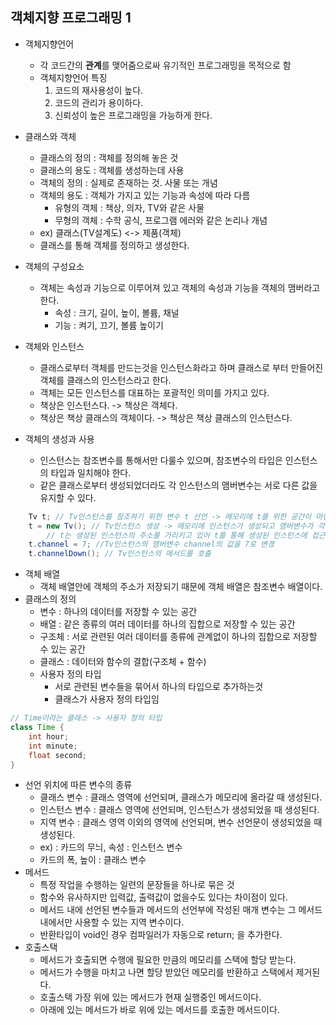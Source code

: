 객체지향 프로그래밍 1
-----------
* 객체지향언어
  * 각 코드간의 **관계**를 맺어줌으로싸 유기적인 프로그래밍을 목적으로 함
  * 객체지향언어 특징
    1. 코드의 재사용성이 높다.
    2. 코드의 관리가 용이하다.
    3. 신뢰성이 높은 프로그래밍을 가능하게 한다.

* 클래스와 객체
  * 클래스의 정의 : 객체를 정의해 놓은 것
  * 클래스의 용도 : 객체를 생성하는데 사용
  * 객체의 정의 : 실제로 존재하는 것. 사물 또는 개념
  * 객체의 용도 : 객체가 가지고 있는 기능과 속성에 따라 다름
    * 유형의 객체 : 책상, 의자, TV와 같은 사물
    * 무형의 객체 : 수학 공식, 프로그램 에러와 같은 논리나 개념
  * ex) 클래스(TV설계도) <-> 제품(객체)
  * 클래스를 통해 객체를 정의하고 생성한다.
* 객체의 구성요소
  * 객체는 속성과 기능으로 이루어져 있고 객체의 속성과 기능을 객체의 맴버라고 한다.
    * 속성 : 크기, 길이, 높이, 볼륨, 채널
    * 기능 : 켜기, 끄기, 볼륨 높이기
* 객체와 인스턴스
  * 클래스로부터 객체를 만드는것을 인스턴스화라고 하며 클래스로 부터 만들어진 객체를 클래스의 인스턴스라고 한다.
  * 객체는 모든 인스턴스를 대표하는 포괄적인 의미를 가지고 있다.
  * 책상은 인스턴스다. -> 책상은 객체다.
  * 책상은 책상 클래스의 객체이다. -> 책상은 책상 클래스의 인스턴스다.
* 객체의 생성과 사용
  * 인스턴스는 참조변수를 통해서만 다룰수 있으며, 참조변수의 타입은 인스턴스의 타입과 일치해야 한다.
  * 같은 클래스로부터 생성되었더라도 각 인스턴스의 맴버변수는 서로 다른 값을 유지할 수 있다.
```java
    Tv t; // Tv인스턴스를 참조하기 위한 변수 t 선언 -> 메모리에 t를 위한 공간이 마련됨
    t = new Tv(); // Tv인스턴스 생성 -> 메모리에 인스턴스가 생성되고 맴버변수가 각 자료형의 기본값으로 초기화된다.
        // t는 생성된 인스턴스의 주소를 가리키고 있어 t를 통해 생성된 인스턴스에 접근할 수 있다.
    t.channel = 7; //Tv인스턴스의 맴버변수 channel의 값을 7로 변경
    t.channelDown(); // Tv인스턴스의 메서드를 호출
```
* 객체 배열
  * 객체 배열안에 객체의 주소가 저장되기 때문에 객체 배열은 참조변수 배열이다.
* 클래스의 정의
  * 변수 : 하나의 데이터를 저장할 수 있는 공간
  * 배열 : 같은 종류의 여러 데이터를 하나의 집합으로 저장할 수 있는 공간
  * 구조체 : 서로 관련된 여러 데이터를 종류에 관계없이 하나의 집합으로 저장할 수 있는 공간
  * 클래스 : 데이터와 함수의 결합(구조체 + 함수)
  * 사용자 정의 타입
    * 서로 관련된 변수들을 묶어서 하나의 타입으로 추가하는것
    * 클래스가 사용자 정의 타입임
    
```java
// Time이라는 클래스 -> 사용자 정의 타입
class Time {
    int hour;
    int minute;
    float second;
}
```

* 선언 위치에 따른 변수의 종류
  * 클래스 변수 : 클래스 영역에 선언되며, 클래스가 메모리에 올라갈 때 생성된다.
  * 인스턴스 변수 : 클래스 영역에 선언되며, 인스턴스가 생성되었을 때 생성된다.
  * 지역 변수 : 클래스 영역 이외의 영역에 선언되며, 변수 선언문이 생성되었을 때 생성된다.
  * ex) : 카드의 무늬, 속성 : 인스턴스 변수
  * 카드의 폭, 높이 : 클래스 변수
* 메서드
  * 특정 작업을 수행하는 일련의 문장들을 하나로 묶은 것
  * 함수와 유사하지만 입력값, 출력값이 없을수도 있다는 차이점이 있다.
  * 메서드 내에 선언된 변수들과 메서드의 선언부에 작성된 매개 변수는 그 메서드 내에서만 사용할 수 있는 지역 변수이다.
  * 반환타입이 void인 경우 컴파일러가 자동으로 return; 을 추가한다.
* 호출스택
  * 메서드가 호출되면 수행에 필요한 만큼의 메모리를 스택에 할당 받는다.
  * 메서드가 수행을 마치고 나면 할당 받았던 메모리를 반환하고 스택에서 제거된다.
  * 호출스택 가장 위에 있는 메서드가 현재 실행중인 메서드이다.
  * 아래에 있는 메서드가 바로 위에 있는 메서드를 호출한 메서드이다. 